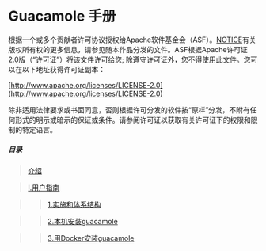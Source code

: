 #                                                     Guacamole 手册
根据一个或多个贡献者许可协议授权给Apache软件基金会（ASF）。[NOTICE](https://raw.githubusercontent.com/apache/guacamole-manual/master/NOTICE)有关版权所有权的更多信息，请参见随本作品分发的文件。ASF根据Apache许可证2.0版（“许可证”）将该文件许可给您; 除遵守许可证外，您不得使用此文件。您可以在以下地址获得许可证副本：

[http://www.apache.org/licenses/LICENSE-2.0](http://www.apache.org/licenses/LICENSE-2.0)

除非适用法律要求或书面同意，否则根据许可分发的软件按“原样”分发，不附有任何形式的明示或暗示的保证或条件。请参阅许可证以获取有关许可证下的权限和限制的特定语言。

##### 目录
>[介绍](http://guacamole.apache.org/doc/gug/preface.html)

>[I.用户指南](http://guacamole.apache.org/doc/gug/users-guide.html)

>>[1.实施和体系结构](http://guacamole.apache.org/doc/gug/guacamole-architecture.html)

>>[2.本机安装guacamole](http://guacamole.apache.org/doc/gug/installing-guacamole.html)

>>[3.用Docker安装guacamole](http://guacamole.apache.org/doc/gug/guacamole-docker.html)
